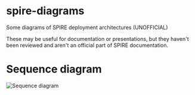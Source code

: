# spire-diagrams
Some diagrams of SPIRE deployment architectures (UNOFFICIAL)

These may be useful for documentation or presentations, but they haven't been reviewed and aren't an official part of SPIRE documentation.

# Sequence diagram

![Sequence diagram](http://www.plantuml.com/plantuml/png/LSmn3W9124RXtbFe0HnwgxqA3hWxoS1Eu2TUNosjNlAARqjme6nURiFxBD6AUJs0bG-Yu7VR1uvwLchqqw6ErayZUUaKOwTS8_GkW_TWIp9EQFpVjdx-fYxVVW00)
